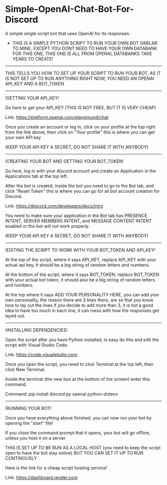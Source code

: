 # Simple-OpenAI-Chat-Bot-For-Discord
A simple single script bot that uses OpenAI for its responses.


 - THIS IS A SIMPLE PYTHON SCRIPT TO RUN YOUR OWN BOT SIMILAR TO MINE, EXCEPT YOU DONT NEED TO HAVE YOUR OWN DATABANK FOR THIS ONE, THIS ONE IS ALL FROM OPENAI, DATABANKS TAKE YEARS TO CREATE!

------------------------------------------------------------------------------------------------------------------------------------------------------------------------------

THIS TELLS YOU HOW TO SET UP YOUR SCRIPT TO RUN YOUR BOT, AS IT IS NOT SET UP TO RUN ANYTHING RIGHT NOW, YOU NEED AN OPENAI API_KEY AND A BOT_TOKEN

------------------------------------------------------------------------------------------------------------------------------------------------------------------------------

!GETTING YOUR API_KEY!

Go here to get your API_KEY (THIS IS NOT FREE, BUT IT IS VERY CHEAP)

Link: https://platform.openai.com/playground/chat

Once you create an account or log in, click on your profile at the top right from the link above, then click on "Your profile" this is where you can get your own API key 

(KEEP YOUR API KEY A SECRET, DO NOT SHARE IT WITH ANYBODY)

------------------------------------------------------------------------------------------------------------------------------------------------------------------------------

!CREATING YOUR BOT AND GETTING YOUR BOT_TOKEN!

Go here, log in with your discord account and create an Application in the Applications tab at the top left.

After the bot is created, inside the bot you need to go to the Bot tab, and click "Reset Token" this is where you can go for all bot account creation for Discord.

Link: https://discord.com/developers/docs/intro

You need to make sure your application in the Bot tab has PRESENCE INTENT, SERVER MEMBERS INTENT, and MESSAGE CONTENT INTENT enabled or the bot will not work properly.

(KEEP YOUR API KEY A SECRET, DO NOT SHARE IT WITH ANYBODY)

--------------------------------------------------------------------------------------------------------------------------------------------------------------------------------

!EDITING THE SCRIPT TO WORK WITH YOUR BOT_TOKEN AND API_KEY!

At the top of the script, where it says API_KEY, replace API_KEY with your actual api key, it should be a big string of random letters and numbers.

At the bottom of the script, where it says BOT_TOKEN, replace BOT_TOKEN with your actual bot token, it should also be a big string of random letters and numbers.

At the top where it says ADD YOUR PERSONALITY HERE, you can add your own personality, the reason there are 3 lines there, are so that you know how to lay out the lines if you decide to add more than 3, it is not a good idea to have too much in each line, it can mess with how the responses get layed out.

------------------------------------------------------------------------------------------------------------------------------------------------------------------------------

!INSTALLING DEPENDENCIES!

Open the script after you have Python installed, is easy do this and edit the script with Visual Studio Code.

Link: https://code.visualstudio.com

Once you open the script, you need to click Terminal at the top left, then click New Terminal.

Inside the terminal (the new box at the bottom of the screen) enter this command.

Command: pip install discord.py openai python-dotenv

------------------------------------------------------------------------------------------------------------------------------------------------------------------------------

!RUNNING YOUR BOT!

Once you have everything above finished, you can now run your bot by opening the "start" file!

If you close the command prompt that it opens, your bot will go offline, unless you host it on a server

THIS IS SET UP TO BE RUN AS A LOCAL HOST (you need to keep the script open to have the bot stay online) BUT YOU CAN SET IT UP TO RUN CONTINOUSLY

Here is the link for a cheap script hosting service!

Link: https://dashboard.render.com
